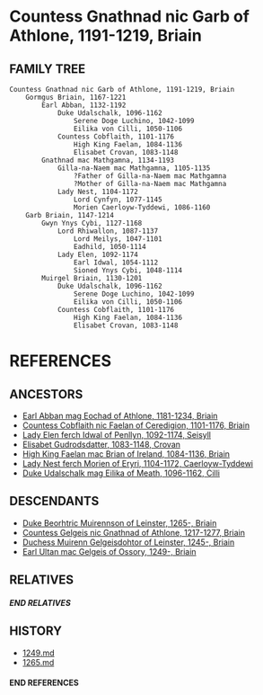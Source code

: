 # Countess Gnathnad nic Garb of Athlone, 1191-1219, Briain

## FAMILY TREE 
```
Countess Gnathnad nic Garb of Athlone, 1191-1219, Briain
    Gormgus Briain, 1167-1221
        Earl Abban, 1132-1192
            Duke Udalschalk, 1096-1162
                Serene Doge Luchino, 1042-1099
                Eilika von Cilli, 1050-1106
            Countess Cobflaith, 1101-1176
                High King Faelan, 1084-1136
                Elisabet Crovan, 1083-1148
        Gnathnad mac Mathgamna, 1134-1193
            Gilla-na-Naem mac Mathgamna, 1105-1135
                ?Father of Gilla-na-Naem mac Mathgamna
                ?Mother of Gilla-na-Naem mac Mathgamna
            Lady Nest, 1104-1172
                Lord Cynfyn, 1077-1145
                Morien Caerloyw-Tyddewi, 1086-1160
    Garb Briain, 1147-1214
        Gwyn Ynys Cybi, 1127-1168
            Lord Rhiwallon, 1087-1137
                Lord Meilys, 1047-1101
                Eadhild, 1050-1114
            Lady Elen, 1092-1174
                Earl Idwal, 1054-1112
                Sioned Ynys Cybi, 1048-1114
        Muirgel Briain, 1130-1201
            Duke Udalschalk, 1096-1162
                Serene Doge Luchino, 1042-1099
                Eilika von Cilli, 1050-1106
            Countess Cobflaith, 1101-1176
                High King Faelan, 1084-1136
                Elisabet Crovan, 1083-1148
```


# REFERENCES

## ANCESTORS
* [Earl Abban mag Eochad of Athlone, 1181-1234, Briain](abban_mag_eochad_1181.md)
* [Countess Cobflaith nic Faelan of Ceredigion, 1101-1176, Briain](cobflaith_nic_faelan_1101.md)
* [Lady Elen ferch Idwal of Penllyn, 1092-1174, Seisyll](elen_ferch_idwal_1092.md)
* [Elisabet Gudrodsdatter, 1083-1148, Crovan](elisabet_gudrodsdatter_1083.md)
* [High King Faelan mac Brian of Ireland, 1084-1136, Briain](faelan_mac_brian_1084.md)
* [Lady Nest ferch Morien of Eryri, 1104-1172, Caerloyw-Tyddewi](nest_ferch_morien_1104.md)
* [Duke Udalschalk mag Eilika of Meath, 1096-1162, Cilli](udalschalk_mag_eilika_1096.md)

## DESCENDANTS
* [Duke Beorhtric Muirennson of Leinster, 1265-, Briain](beorhtric_muirennson_1265.md)
* [Countess Gelgeis nic Gnathnad of Athlone, 1217-1277, Briain](gelgeis_nic_gnathnad_1217.md)
* [Duchess Muirenn Gelgeisdohtor of Leinster, 1245-, Briain](muirenn_gelgeisdohtor_1245.md)
* [Earl Ultan mac Gelgeis of Ossory, 1249-, Briain](ultan_mac_gelgeis_1249.md)

## RELATIVES

##### END RELATIVES 
## HISTORY
* [1249.md](../h/1249.md)
* [1265.md](../h/1265.md)

#### END REFERENCES
